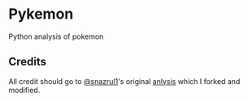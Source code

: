 # Pykemon
Python analysis of pokemon

## Credits

All credit should go to [@snazrul1](https://github.com/snazrul1)'s original [anlysis](https://github.com/snazrul1/PyRevolution/blob/master/Puzzles/PokeScraper.ipynb) which I forked and modified.
